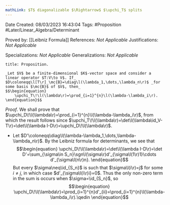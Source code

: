 ```yaml
---
mathLink: $T$ diagonalizable $\Rightarrow$ $\upchi_T$ splits
---
```


<div class="topSpace"></div>

Date Created: 08/03/2023 16:43:04
Tags: #Proposition #Later/Linear_Algebra/Determinant

Proved by: [[Leibniz Formula]]
References: _Not Applicable_
Justifications: _Not Applicable_

Specializations: _Not Applicable_
Generalizations: _Not Applicable_

``` ad-Proposition
title: Proposition.

_Let $V$ be a finite-dimensional $K$-vector space and consider a linear operator $T:V\to V$. If_ $D\coloneqq\l[T\r]_\mc{B}=\diag\l(\lambda_1,\dots,\lambda_n\r)$ _for some basis $\mc{B}$ of $V$, then_
$$\begin{equation}
    \upchi_T\!\l(\lambda\r)=\prod_{i=1}^{n}\l(\lambda-\lambda_i\r).
\end{equation}$$

```

_Proof_. We shall prove that $\upchi_D\!\l(\lambda\r)=\prod_{i=1}^{n}\l(\lambda-\lambda_i\r)$, from which the result follows since $\upchi_T\!\l(\lambda\r)=\det\l(\lambda\id_V-T\r)=\det\l(\lambda I-D\r)=\upchi_D\!\l(\lambda\r)$.
* Let $D'\coloneqq\diag\l(\lambda-\lambda_1,\dots,\lambda-\lambda_n\r)$. By the Leibniz formula for determinants, we see that
$$\begin{equation}
    \upchi_D\!\l(\lambda\r)=\det\l(\lambda I-D\r)=\det D'=\sum_{\sigma\in S_n}\sgn\l(\sigma\r)d'_{\sigma\l(1\r)1}\cdots d'_{\sigma\l(n\r)n}.
\end{equation}$$
But every $\sigma\neq\id_{S_n}$ is such that $\sigma\l(i\r)=j$ for some $i\neq j$, in which case $d'_{\sigma\l(i\r)i}=0$. Thus the only non-zero term in the sum is occurs when $\sigma=\id_{S_n}$, so
$$\begin{equation}
    \upchi_D\!\l(\lambda\r)=\prod_{i=1}^{n}d'_{ii}=\prod_{i=1}^{n}\l(\lambda-\lambda_i\r).\qedin
\end{equation}$$
